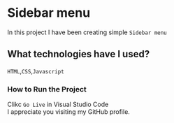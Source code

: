 # Sidebar menu

In this project I have been creating simple `Sidebar menu`

## What technologies have I used?
`HTML`,`CSS`,`Javascript`

### How to Run the Project

Clikc `Go Live` in Visual Studio Code
<br>
I appreciate you visiting my GitHub profile.
